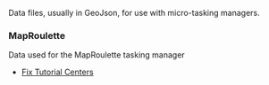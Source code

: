 Data files, usually in GeoJson, for use with micro-tasking managers.

### MapRoulette
Data used for the MapRoulette tasking manager

* [Fix Tutorial Centers](http://overpass-turbo.eu/s/Bz8)

